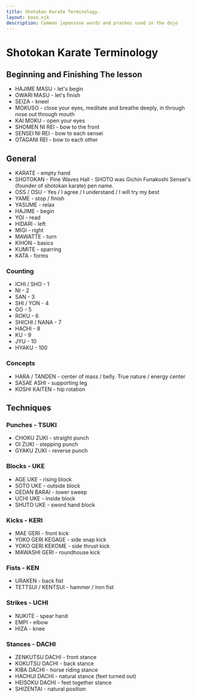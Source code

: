 ```yaml
---
title: Shotokan Karate Terminology.
layout: base.njk
description: Common japensese words and prashes used in the dojo
---
```

# Shotokan Karate Terminology

## Beginning and Finishing The lesson
* HAJIME MASU - let's begin
* OWARI MASU - let's finish 
* SEIZA - kneel
* MOKUSO - close your eyes, meditate and breathe deeply, in through nose out through mouth
* KAI MOKU - open your eyes
* SHOMEN NI REI - bow to the front
* SENSEI NI REI - bow to each sensei 
* OTAGANI REI - bow to each other

## General
* KARATE - empty hand
* SHOTOKAN - Pine Waves Hall - SHOTO was Gichin Funakoshi Sensei's (founder of shotokan karate) pen name.
* OSS / OSU -  Yes / I agree / I understand / I will try my best
* YAME - stop / finish
* YASUME - relax
* HAJIME - begin
* YOI - read
* HIDARI - left
* MIGI - right
* MAWATTE - turn
* KIHON - basics
* KUMITE - sparring
* KATA - forms

### Counting
* ICHI / SHO - 1
* NI - 2 
* SAN - 3
* SHI / YON - 4
* GO - 5
* ROKU - 6
* SHICHI / NANA - 7 
* HACHI - 8
* KU - 9
* JYU - 10
* HYAKU  - 100

### Concepts
* HARA / TANDEN - center of mass / belly. True nature / energy center
* SASAE ASHI - supporting leg
* KOSHI KAITEN - hip rotation

## Techniques
### Punches - TSUKI
* CHOKU ZUKI - straight punch
* OI ZUKI - stepping punch
* GYAKU ZUKI - reverse punch
### Blocks - UKE
* AGE UKE - rising block
* SOTO UKE - outside block
* GEDAN BARAI - lower sweep
* UCHI UKE - inside block
* SHUTO UKE - sword hand block
### Kicks - KERI
* MAE GERI - front kick
* YOKO GERI KEGAGE - side snap kick
* YOKO GERI KEKOME - side thrust kick
* MAWASHI GERI - roundhouse kick
### Fists - KEN
* URAKEN - back fist
* TETTSUI / KENTSUI - hammer / iron fist
### Strikes - UCHI
* NUKITE - spear hand
* EMPI - elbow
* HIZA - knee
### Stances - DACHI
* ZENKUTSU DACHI - front stance
* KOKUTSU DACHI - back stance
* KIBA DACHI - horse riding stance
* HACHIJI DACHI - natural stance (feet turned out)
* HEISOKU DACHI - feet together stance
* SHIZENTAI - natural position


